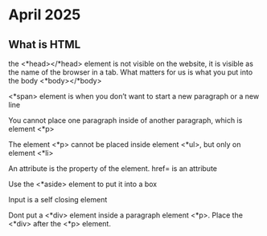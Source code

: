 # April 2025

## What is HTML

the <*head></*head> element is not visible on the website, it is visible as the name of the browser in a tab.
What matters for us is what you put into the body <*body></*body>

<\*span> element is when you don’t want to start a new paragraph or a new line

You cannot place one paragraph inside of another paragraph, which is element <\*p>

The element <*p> cannot be placed inside element <*ul>, but only on element <\*li>

An attribute is the property of the element. href= is an attribute

Use the <\*aside> element to put it into a box

Input is a self closing element

Dont put a <*div> element inside a paragraph element <*p>. Place the <*div> after the <*p> element.
